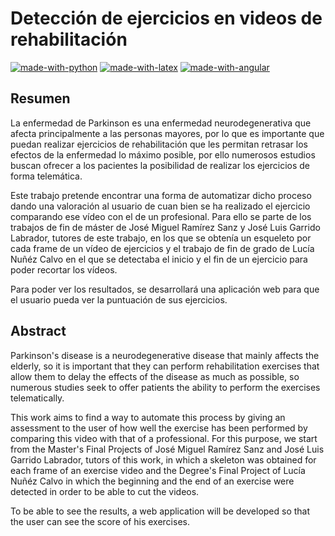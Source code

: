 # Detección de ejercicios en videos de rehabilitación

[![made-with-python](https://img.shields.io/badge/Made%20with-Python-1f425f.svg)](https://www.python.org/)
[![made-with-latex](https://img.shields.io/badge/Made%20with-LaTeX-1f425f.svg)](https://www.latex-project.org/)
[![made-with-angular](https://img.shields.io/badge/Made%20with-Angular-1f425f.svg)](https://angular.dev/)

## Resumen

La enfermedad de Parkinson es una enfermedad neurodegenerativa que afecta principalmente a las personas mayores, por lo que es importante que puedan realizar ejercicios de rehabilitación que les permitan retrasar los efectos de la enfermedad lo máximo posible, por ello numerosos estudios buscan ofrecer a los pacientes la posibilidad de realizar los ejercicios de forma telemática.

Este trabajo pretende encontrar una forma de automatizar dicho proceso dando una valoración al usuario de cuan bien se ha realizado el ejercicio comparando ese vídeo con el de un profesional. Para ello se parte de los trabajos de fin de máster de José Miguel Ramírez Sanz y José Luis Garrido Labrador, tutores de este trabajo, en los que se obtenía un esqueleto por cada frame de un vídeo de ejercicios y el trabajo de fin de grado de Lucía Nuñéz Calvo en el que se detectaba el inicio y el fin de un ejercicio para poder recortar los vídeos.

Para poder ver los resultados, se desarrollará una aplicación web para que el usuario pueda ver la puntuación de sus ejercicios.

## Abstract

Parkinson's disease is a neurodegenerative disease that mainly affects the elderly, so it is important that they can perform rehabilitation exercises that allow them to delay the effects of the disease as much as possible, so numerous studies seek to offer patients the ability to perform the exercises telematically.

This work aims to find a way to automate this process by giving an assessment to the user of how well the exercise has been performed by comparing this video with that of a professional. For this purpose, we start from the Master's Final Projects of José Miguel Ramírez Sanz and José Luis Garrido Labrador, tutors of this work, in which a skeleton was obtained for each frame of an exercise video and the Degree's Final Project of Lucía Nuñéz Calvo in which the beginning and the end of an exercise were detected in order to be able to cut the videos.

To be able to see the results, a web application will be developed so that the user can see the score of his exercises.
